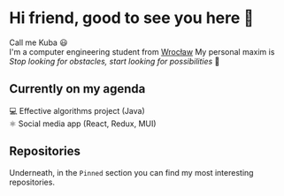 # Hi friend, good to see you here 👋
Call me Kuba 😃   
I'm a computer engineering student from [Wrocław](https://en.wikipedia.org/wiki/Wroc%C5%82aw)
My personal maxim is *Stop looking for obstacles, start looking for possibilities* 🙌

## Currently on my agenda
💻 Effective algorithms project (Java)   
⚛️ Social media app (React, Redux, MUI)

## Repositories
Underneath, in the `Pinned` section you can find my most interesting repositories.
<!--
**wrzchwc/wrzchwc** is a ✨ _special_ ✨ repository because its `README.md` (this file) appears on your GitHub profile.

Here are some ideas to get you started:

- 🔭 I’m currently working on ...
- 🌱 I’m currently learning ...
- 👯 I’m looking to collaborate on ...
- 🤔 I’m looking for help with ...
- 💬 Ask me about ...
- 📫 How to reach me: ...
- 😄 Pronouns: ...
- ⚡ Fun fact: ...
-->
